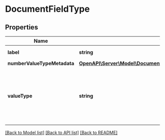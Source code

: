 # DocumentFieldType

## Properties
Name | Type | Description | Notes
------------ | ------------- | ------------- | -------------
**label** | **string** | Descriptive name of this field type. | 
**numberValueTypeMetadata** | [**OpenAPI\Server\Model\DocumentFieldTypeNumberValueTypeMetadata**](DocumentFieldTypeNumberValueTypeMetadata.md) |  | [optional] 
**valueType** | **string** | The kind of value that can be submitted for this fieldType. It should be either ValueType_Number, ValueType_String, or ValueType_Photo. | 

[[Back to Model list]](../README.md#documentation-for-models) [[Back to API list]](../README.md#documentation-for-api-endpoints) [[Back to README]](../README.md)



